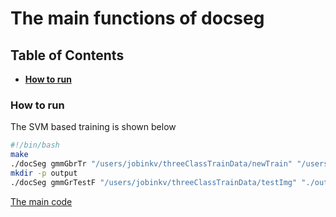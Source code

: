# The main functions of docseg


## Table of Contents
* **[How to run](#how-to-run)** 



### How to run
The SVM based training is shown below

``` bash
#!/bin/bash
make
./docSeg gmmGbrTr "/users/jobinkv/threeClassTrainData/newTrain" "/users/jobinkv/threeClassTrainData/newtrGt" tdeepfet.xml
mkdir -p output
./docSeg gmmGrTestF "/users/jobinkv/threeClassTrainData/testImg" "./output" tdeepfet.xml
```

[The main code](#../L2Normalization.cpp#L3-L10)

